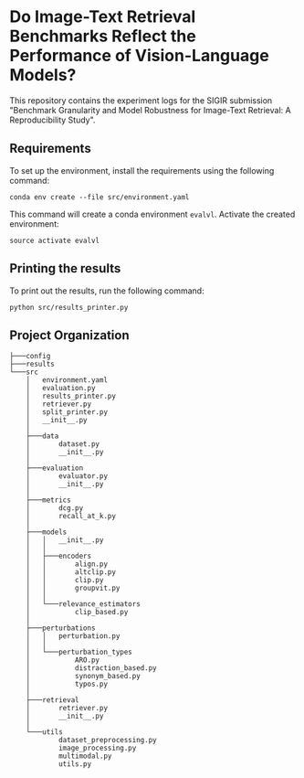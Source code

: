 # Do Image-Text Retrieval Benchmarks Reflect the Performance of Vision-Language Models?

This repository contains the experiment logs for the SIGIR submission "Benchmark Granularity and Model Robustness for Image-Text Retrieval: A Reproducibility Study".


## Requirements

To set up the environment, install the requirements using the following command:

```angular2html
conda env create --file src/environment.yaml
```

This command will create a conda environment `evalvl`. Activate the created environment:

```angular2html
source activate evalvl
```

## Printing the results

To print out the results, run the following command:

```angular2html
python src/results_printer.py
```


## Project Organization
````
├───config
├───results
└───src
    │   environment.yaml
    │   evaluation.py
    │   results_printer.py
    │   retriever.py
    │   split_printer.py
    │   __init__.py
    │
    ├───data
    │       dataset.py
    │       __init__.py
    │
    ├───evaluation
    │       evaluator.py
    │       __init__.py
    │
    ├───metrics
    │       dcg.py
    │       recall_at_k.py
    │
    ├───models
    │   │   __init__.py
    │   │
    │   ├───encoders
    │   │       align.py
    │   │       altclip.py
    │   │       clip.py
    │   │       groupvit.py
    │   │
    │   └───relevance_estimators
    │           clip_based.py
    │
    ├───perturbations
    │   │   perturbation.py
    │   │
    │   └───perturbation_types
    │           ARO.py
    │           distraction_based.py
    │           synonym_based.py
    │           typos.py
    │
    ├───retrieval
    │       retriever.py
    │       __init__.py
    │
    └───utils
            dataset_preprocessing.py
            image_processing.py
            multimodal.py
            utils.py
